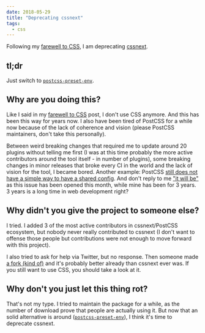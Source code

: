```yaml
---
date: 2018-05-29
title: "Deprecating cssnext"
tags:
  - css
---
```


Following my [farewell to CSS](../farewell-css/), I am deprecating
[cssnext](http://cssnext.io).

## tl;dr

Just switch to [`postcss-preset-env`](http://preset-env.cssdb.org/).

## Why are you doing this?

Like I said in my [farewell to CSS](../farewell-css/) post, I don't use CSS
anymore. And this has been this way for years now. I also have been tired of
PostCSS for a while now because of the lack of coherence and vision (please
PostCSS maintainers, don't take this personally).

Between weird breaking changes that required me to update around 20 plugins
without telling me first (I was at this time probably the more active
contributors around the tool itself - in number of plugins), some breaking
changes in minor releases that broke every CI in the world and the lack of
vision for the tool, I became bored. Another example: PostCSS
[still does not have a simple way to have a shared config](https://github.com/postcss/postcss/issues/477).
And don't reply to me
["it will be"](https://github.com/postcss/postcss/issues/1147) as this issue has
been opened this month, while mine has been for 3 years. 3 years is a long time
in web development right?

## Why didn't you give the project to someone else?

I tried. I added 3 of the most active contributors in cssnext/PostCSS ecosystem,
but nobody never really contributed to cssnext (I don't want to offense those
people but contributions were not enough to move forward with this project).

I also tried to ask for help via Twitter, but no response. Then someone made
[a fork (kind of)](http://preset-env.cssdb.org/) and it's probably better
already than cssnext ever was. If you still want to use CSS, you should take a
look at it.

## Why don't you just let this thing rot?

That's not my type. I tried to maintain the package for a while, as the number
of download prove that people are actually using it. But now that an solid
alternative is around ([`postcss-preset-env`](http://preset-env.cssdb.org/)), I
think it's time to deprecate cssnext.
